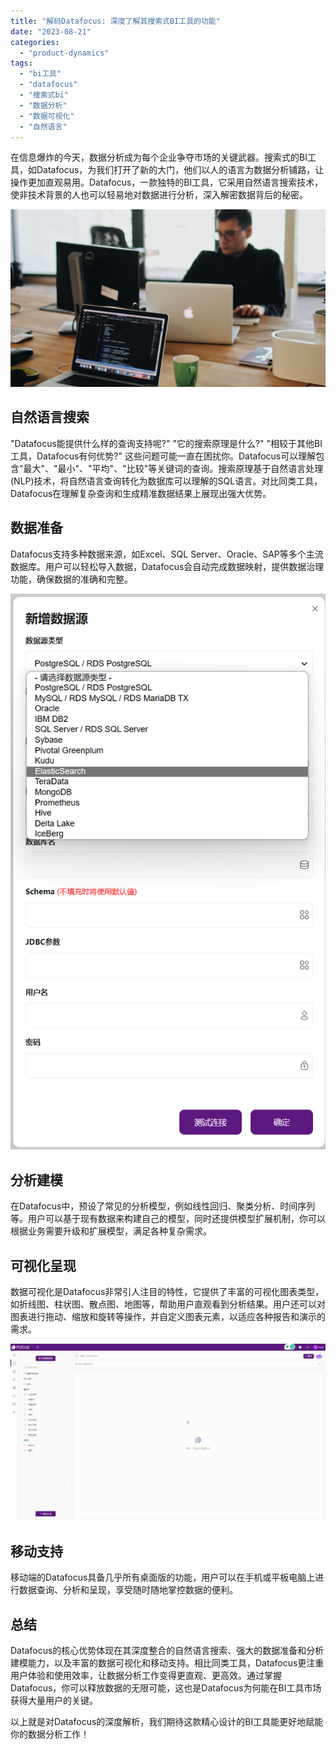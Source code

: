 ```yaml
---
title: "解码Datafocus: 深度了解其搜索式BI工具的功能"
date: "2023-08-21"
categories: 
  - "product-dynamics"
tags: 
  - "bi工具"
  - "datafocus"
  - "搜索式bi"
  - "数据分析"
  - "数据可视化"
  - "自然语言"
---
```


在信息爆炸的今天，数据分析成为每个企业争夺市场的关键武器。搜索式的BI工具，如Datafocus，为我们打开了新的大门，他们以人的语言为数据分析铺路，让操作更加直观易用。Datafocus，一款独特的BI工具，它采用自然语言搜索技术，使非技术背景的人也可以轻易地对数据进行分析，深入解密数据背后的秘密。

![](images/1690449111-pexels-djordje-petrovic-2102416-scaled.jpg)

## 自然语言搜索

"Datafocus能提供什么样的查询支持呢?" "它的搜索原理是什么?" "相较于其他BI工具，Datafocus有何优势?" 这些问题可能一直在困扰你。Datafocus可以理解包含"最大"、"最小"、"平均"、"比较"等关键词的查询。搜索原理基于自然语言处理(NLP)技术，将自然语言查询转化为数据库可以理解的SQL语言。对比同类工具，Datafocus在理解复杂查询和生成精准数据结果上展现出强大优势。

## 数据准备

Datafocus支持多种数据来源，如Excel、SQL Server、Oracle、SAP等多个主流数据库。用户可以轻松导入数据，Datafocus会自动完成数据映射，提供数据治理功能，确保数据的准确和完整。

![](images/1686530421-%E6%95%B0%E6%8D%AE%E5%BA%93%E6%94%AF%E6%8C%81%E7%B1%BB%E5%9E%8B.png)

## 分析建模

在Datafocus中，预设了常见的分析模型，例如线性回归、聚类分析、时间序列等。用户可以基于现有数据来构建自己的模型，同时还提供模型扩展机制，你可以根据业务需要升级和扩展模型，满足各种复杂需求。

## 可视化呈现

数据可视化是Datafocus非常引人注目的特性，它提供了丰富的可视化图表类型，如折线图、柱状图、散点图、地图等，帮助用户直观看到分析结果。用户还可以对图表进行拖动、缩放和旋转等操作，并自定义图表元素，以适应各种报告和演示的需求。

![](images/1684825811-GIF%E5%9B%BE2-14-%E5%B0%8F%E6%85%A7-%E5%8C%BB%E7%96%97.gif)

## 移动支持

移动端的Datafocus具备几乎所有桌面版的功能，用户可以在手机或平板电脑上进行数据查询、分析和呈现，享受随时随地掌控数据的便利。

## 总结

Datafocus的核心优势体现在其深度整合的自然语言搜索、强大的数据准备和分析建模能力，以及丰富的数据可视化和移动支持。相比同类工具，Datafocus更注重用户体验和使用效率，让数据分析工作变得更直观、更高效。通过掌握Datafocus，你可以释放数据的无限可能，这也是Datafocus为何能在BI工具市场获得大量用户的关键。

以上就是对Datafocus的深度解析，我们期待这款精心设计的BI工具能更好地赋能你的数据分析工作！
